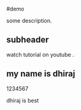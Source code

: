 #demo

some description.

## subheader

watch tutorial on youtube .

## my name is dhiraj 


1234567

dhiraj is best 

